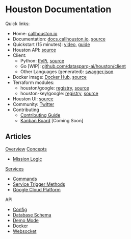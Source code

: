 
# Houston Documentation

Quick links:
- Home: [callhouston.io](https://callhouston.io)
- Documentation: [docs.callhouston.io](todo), [source](.)
- Quickstart (15 minutes): [video](todo), [guide](https://github.com/datasparq-intelligent-products/houston-quickstart-python)
- Houston API: [source](..)
- Client:
  - Python: [PyPi](https://pypi.org/project/houston-client/), [source](https://github.com/datasparq-intelligent-products/houston-python)
  - Go [WIP]: [github.com/datasparq-ai/houston/client](https://github.com/datasparq-ai/houston/client)
  - Other Languages (generated): [swagger.json](todo)
- Docker image: [Docker Hub](https://hub.docker.com/r/datasparq/houston), [source](../docker/Dockerfile)
- Terraform modules:
  - houston/google: [registry](https://registry.terraform.io/modules/datasparq-ai/houston/google/latest), [source](https://github.com/datasparq-ai/terraform-google-houston)
  - houston-key/google: [registry](https://registry.terraform.io/modules/datasparq-ai/houston-key/google/latest), [source](https://github.com/datasparq-ai/terraform-google-houston-key)
- Houston UI: [source](https://github.com/datasparq-ai/houston-ui)
- Community: [Twitter](https://twitter.com/callhouston_io)
- Contributing
  - [Contributing Guide](./contributing.md)
  - [Kanban Board]() [Coming Soon]


## Articles

[Overview](overview.md)
[Concepts](concepts.md)
- [Mission Logic](mission_logic.md)

[Services](services.md)
- [Commands](commands.md)
- [Service Trigger Methods](service_trigger_methods.md)
- [Google Cloud Platform](google_cloud.md)

API
- [Config](config.md)
- [Database Schema](database_schema.md)
- [Demo Mode](demo_mode.md)
- [Docker](docker.md)
- [Websocket](websocket.md)
